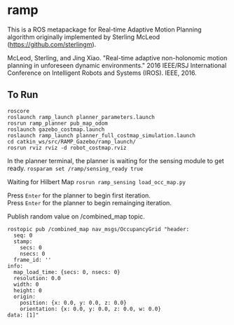 ramp
====

This is a ROS metapackage for Real-time Adaptive Motion Planning algorithm originally implemented by Sterling McLeod (https://github.com/sterlingm).

McLeod, Sterling, and Jing Xiao. "Real-time adaptive non-holonomic motion planning in unforeseen dynamic environments." 2016 IEEE/RSJ International Conference on Intelligent Robots and Systems (IROS). IEEE, 2016.

## To Run 
```
roscore
roslaunch ramp_launch planner_parameters.launch
rosrun ramp_planner pub_map_odom
roslaunch gazebo_costmap.launch 
roslaunch ramp_launch planner_full_costmap_simulation.launch 
cd catkin_ws/src/RAMP_Gazebo/ramp_launch/
rosrun rviz rviz -d robot_costmap.rviz
```
In the planner terminal, the planner is waiting for the sensing module to get ready.
`rosparam set /ramp/sensing_ready true`

Waiting for Hilbert Map
`rosrun ramp_sensing load_occ_map.py`

Press `Enter` for the planner to begin first iteration.  
Press `Enter` for the planner to begin remainging iteration.

Publish random value on /combined_map topic.
```
rostopic pub /combined_map nav_msgs/OccupancyGrid "header:
  seq: 0
  stamp:
    secs: 0
    nsecs: 0
  frame_id: ''
info:
  map_load_time: {secs: 0, nsecs: 0}
  resolution: 0.0
  width: 0
  height: 0
  origin:
    position: {x: 0.0, y: 0.0, z: 0.0}
    orientation: {x: 0.0, y: 0.0, z: 0.0, w: 0.0}
data: [1]" 
```
